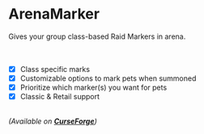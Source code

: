 # ArenaMarker

Gives your group class-based Raid Markers in arena.
<br>
<br>
<br>
- [x] Class specific marks
- [x] Customizable options to mark pets when summoned
- [x] Prioritize which marker(s) you want for pets
- [x] Classic & Retail support
<br>
<i>(Available on <b><a href="https://www.curseforge.com/wow/addons/arenamarker">CurseForge</a></b>)</i>
